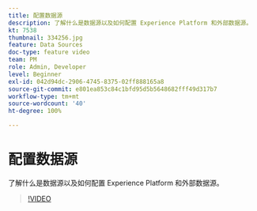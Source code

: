 ```yaml
---
title: 配置数据源
description: 了解什么是数据源以及如何配置 Experience Platform 和外部数据源。
kt: 7538
thumbnail: 334256.jpg
feature: Data Sources
doc-type: feature video
team: PM
role: Admin, Developer
level: Beginner
exl-id: 042d94dc-2906-4745-8375-02ff888165a8
source-git-commit: e801ea853c84c1bfd95d5b5648682fff49d317b7
workflow-type: tm+mt
source-wordcount: '40'
ht-degree: 100%

---
```


# 配置数据源

了解什么是数据源以及如何配置 Experience Platform 和外部数据源。

>[!VIDEO](https://video.tv.adobe.com/v/334256?quality=12&learn=on)
